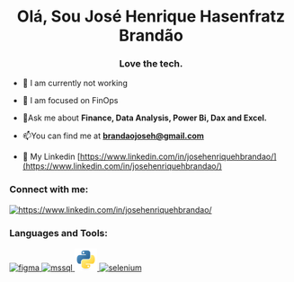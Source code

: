 <h1 align="center">Olá, Sou José Henrique Hasenfratz Brandão</h1>
<h3 align="center">Love the tech.</h3>

- 🔭 I am currently not working 

- 🌱 I am focused on FinOps

- 💬Ask me about **Finance, Data Analysis, Power Bi, Dax and Excel.**

- 📫You can find me at **brandaojoseh@gmail.com**

- 📄 My Linkedin [https://www.linkedin.com/in/josehenriquehbrandao/](https://www.linkedin.com/in/josehenriquehbrandao/)

<h3 align="left">Connect with me:</h3>
<p align="left">
<a href="https://linkedin.com/in/https://www.linkedin.com/in/josehenriquehbrandao/" target="blank"><img align="center" src="https://raw.githubusercontent.com/rahuldkjain/github-profile-readme-generator/master/src/images/icons/Social/linked-in-alt.svg" alt="https://www.linkedin.com/in/josehenriquehbrandao/" height="30" width="40" /></a>
</p>

<h3 align="left">Languages and Tools:</h3>
<p align="left"> <a href="https://www.figma.com/" target="_blank" rel="noreferrer"> <img src="https://www.vectorlogo.zone/logos/figma/figma-icon.svg" alt="figma" width="40" height="40"/> </a> <a href="https://www.microsoft.com/en-us/sql-server" target="_blank" rel="noreferrer"> <img src="https://www.svgrepo.com/show/303229/microsoft-sql-server-logo.svg" alt="mssql" width="40" height="40"/> </a> <a href="https://www.python.org" target="_blank" rel="noreferrer"> <img src="https://raw.githubusercontent.com/devicons/devicon/master/icons/python/python-original.svg" alt="python" width="40" height="40"/> </a> <a href="https://www.selenium.dev" target="_blank" rel="noreferrer"> <img src="https://raw.githubusercontent.com/detain/svg-logos/780f25886640cef088af994181646db2f6b1a3f8/svg/selenium-logo.svg" alt="selenium" width="40" height="40"/> </a> </p>



<!---
HenriqueHasenfratz/HenriqueHasenfratz is a ✨ special ✨ repository because its `README.md` (this file) appears on your GitHub profile.
You can click the Preview link to take a look at your changes.
--->

